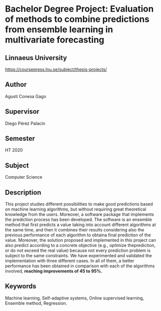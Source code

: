 # Bachelor Degree Project: Evaluation of methods to combine predictions from ensemble learning in multivariate forecasting

## Linnaeus University
https://coursepress.lnu.se/subject/thesis-projects/

## Author
Agustí Conesa Gago

## Supervisor
Diego Pérez Palacín

## Semester
HT 2020

## Subject
Computer Science

## Description
This project studies different possibilities to make good predictions based on machine learning algorithms, but without requiring great theoretical knowledge from the users.  Moreover, a software package that implements the prediction process has been developed. The software is an ensemble method that first predicts a value taking into account different algorithms at the same time, and then it combines their results considering also the previous performance of each algorithm to obtaina final prediction of the value.  Moreover, the solution proposed and implemented in this project can also predict according to a concrete objective (e.g., optimize theprediction,  or do not exceed the real value) because not every prediction problem is subject to the same constraints.  We have experimented and validated the implementation with three different cases.  In all of them, a better performance has been obtained in comparison with each of the algorithms involved, **reaching improvements of 45 to 95%.**

## Keywords
Machine learning, Self-adaptive systems, Online supervised learning, Ensemble method, Regression.


